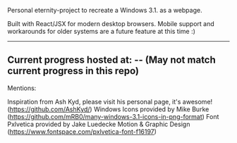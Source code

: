 Personal eternity-project to recreate a Windows 3.1. as a webpage.

Built with React/JSX for modern desktop browsers. Mobile support and workarounds for older systems are a future feature at this time :)

----
Current progress hosted at: --
(May not match current progress in this repo)
----
Mentions:

Inspiration from Ash Kyd, please visit his personal page, it's awesome! (https://github.com/AshKyd/)
Windows Icons provided by Mike Burke (https://github.com/mRB0/many-windows-3.1-icons-in-png-format)
Font Pxlvetica provided by Jake Luedecke Motion & Graphic Design (https://www.fontspace.com/pxlvetica-font-f16197)
